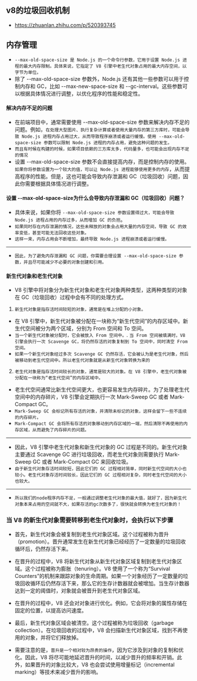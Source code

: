## v8的垃圾回收机制
* https://zhuanlan.zhihu.com/p/520393745

## 内存管理
* `--max-old-space-size 是 Node.js 的一个命令行参数，它用于设置 Node.js 进程的最大内存限制。具体来说，它指定了 V8 引擎中老生代对象占用的最大内存空间，以字节为单位。`
* 除了 --max-old-space-size 参数外，Node.js 还有其他一些参数可以用于控制内存和 GC，比如 --max-new-space-size 和 --gc-interval。这些参数可以根据具体情况进行调整，以优化程序的性能和稳定性。

#### 解决内存不足的问题
* 在前端项目中，通常需要使用 --max-old-space-size 参数来解决内存不足的问题。例如，`在处理大型图片、执行复杂计算或者使用大量内存的第三方库时，可能会导致 Node.js 进程内存占用过大，从而导致程序崩溃或者运行缓慢。使用 --max-old-space-size 参数可以限制 Node.js 进程的内存占用，避免这种问题的发生。`
* `而且有时候在构建的时候，如果项目依赖的三方库太多，代码量多，也可能会出现内存不足的情况`
* 设置 --max-old-space-size 参数不会直接提高内存，而是控制内存的使用。`如果你将参数设置为一个较大的值，可以让 Node.js 进程能够使用更多的内存`，从而提高程序的性能。但是，这也可能会导致内存泄漏和 GC（垃圾回收）问题，因此你需要根据具体情况进行调整。

#### 设置 --max-old-space-size为什么会导致内存泄漏和 GC（垃圾回收）问题？
* 具体来说，如果你将 `--max-old-space-size 参数设置得过大，可能会导致 Node.js 进程占用的内存过多，从而增加 GC 的负担`。
* `如果同时存在内存泄漏的情况，这些未释放的对象会占用大量的内存空间，导致 GC 的效率变低，甚至可能无法回收这些对象。`
* `这样一来，内存占用会不断增加，最终导致 Node.js 进程崩溃或者运行缓慢。`
---
* `因此，为了避免内存泄漏和 GC 问题，你需要合理设置 --max-old-space-size 参数，并且尽可能减少不必要的对象创建和引用。`

#### 新生代对象和老生代对象
* V8 引擎中将对象分为新生代对象和老生代对象两种类型，这两种类型的对象在 GC（垃圾回收）过程中会有不同的处理方式。
1. `新生代对象是指存活时间较短的对象，通常是在堆上分配的小对象。`
* 在 V8 引擎中，新生代对象被分配在一块称为“新生代空间”的内存区域中。新生代空间被分为两个区域，分别为 From 空间和 To 空间。
* `当一个新生代对象被分配时，它会被放入 From 空间中。`. `当 From 空间被填满时，V8 引擎会执行一次 Scavenge GC，将仍然存活的对象复制到 To 空间中，同时清空 From 空间。`
* `如果一个新生代对象经过多次 Scavenge GC 仍然存活，它会被认为是老生代对象，然后被移动到老生代空间中。所以老生代对象就是从新生代对象转换为来的`
2. `老生代对象是指存活时间较长的对象，通常是较大的对象。在 V8 引擎中，老生代对象被分配在一块称为“老生代空间”的内存区域中。`
* 老生代空间通常比新生代空间更大，也更容易发生内存碎片。为了处理老生代空间中的内存碎片，V8 引擎会定期执行一次 Mark-Sweep GC 或者 Mark-Compact GC。
* `Mark-Sweep GC 会标记所有存活的对象，并清除未标记的对象，这样会留下一些不连续的内存碎片。`
* `Mark-Compact GC 会将所有存活的对象移动到内存区域的一端，然后清除不再使用的内存区域，从而避免了内存碎片的问题。`
---
* 因此，V8 引擎中老生代对象和新生代对象的 GC 过程是不同的。新生代对象主要通过 Scavenge GC 进行垃圾回收，而老生代对象则需要执行 Mark-Sweep GC 或者 Mark-Compact GC 来回收垃圾。
* `由于新生代对象存活时间较短，因此它们的 GC 过程相对简单，同时新生代空间的大小也较小。老生代对象存活时间较长，因此它们的 GC 过程相对复杂，同时老生代空间的大小也较大。`
---
* `所以我们的node程序内存不足，一般通过调整老生代对象的最大值，就好了，因为新生代对象本来占用的空间就不大，如果存活的gc次数多了，很快就会转换为老生代对象的！`

### 当 V8 的新生代对象需要转移到老生代对象时，会执行以下步骤
* 首先，新生代对象会被复制到老生代对象区域。这个过程被称为晋升（promotion）。晋升通常发生在新生代对象已经经历了一定数量的垃圾回收循环后，仍然存活下来。
* 在晋升的过程中，V8 将新生代对象从新生代对象区域复制到老生代对象区域。这个过程被称为膨胀（tenuring）。V8 使用了一个称为“Survival Counters”的机制来跟踪对象的生命周期。如果一个对象经历了一定数量的垃圾回收循环后仍然存活下来，那么它的生存计数器就会被增加。当生存计数器达到一定的阈值时，对象就会被晋升到老生代对象区域。
* 在晋升的过程中，V8 还会对对象进行优化。例如，它会将对象的属性存储在固定的位置，以提高访问速度。
* 最后，新生代对象区域会被清空。这个过程被称为垃圾回收（garbage collection）。在垃圾回收的过程中，V8 会扫描新生代对象区域，找到不再使用的对象，并将它们释放掉。

* 需要注意的是，`晋升是一个相对较为昂贵的操作`，因为它涉及到对象的复制和优化。因此，V8 将尽可能地延迟晋升的时间，以减少晋升的频率和开销。此外，如果晋升的对象比较大，V8 也会尝试使用增量标记（incremental marking）等技术来减少晋升的影响。
